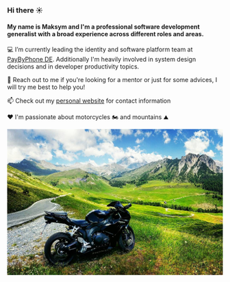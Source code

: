 ### Hi there ☀️

#### My name is Maksym and I'm a professional software development generalist with a broad experience across different roles and areas.

💻 I’m currently leading the identity and software platform team at [PayByPhone DE](https://paybyphone-parken.de/). Additionally I'm heavily involved in system design decisions and in developer productivity topics.

🙏 Reach out to me if you're looking for a mentor or just for some advices, I will try me best to help you!

📫 Check out my [personal website](https://gendin.info) for contact information

❤️ I'm passionate about motorcycles 🏍️ and mountains ⛰️

![Motorcycle and mountains](https://github.com/maksymgendin/maksymgendin/raw/main/moto_nature.jpg)
